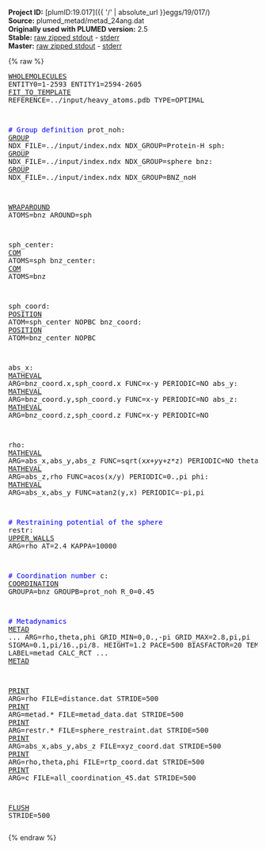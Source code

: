 **Project ID:** [plumID:19.017]({{ '/' | absolute_url }}eggs/19/017/)  
**Source:** plumed_metad/metad_24ang.dat  
**Originally used with PLUMED version:** 2.5  
**Stable:** [raw zipped stdout](metad_24ang.dat.plumed.stdout.txt.zip) - [stderr](metad_24ang.dat.plumed.stderr)  
**Master:** [raw zipped stdout](metad_24ang.dat.plumed_master.stdout.txt.zip) - [stderr](metad_24ang.dat.plumed_master.stderr)  

{% raw %}<pre>
<a href="https://plumed.github.io/doc-master/user-doc/html/_w_h_o_l_e_m_o_l_e_c_u_l_e_s.html">WHOLEMOLECULES</a> ENTITY0=1-2593 ENTITY1=2594-2605
<a href="https://plumed.github.io/doc-master/user-doc/html/_f_i_t__t_o__t_e_m_p_l_a_t_e.html">FIT_TO_TEMPLATE</a> REFERENCE=../input/heavy_atoms.pdb TYPE=OPTIMAL

<span style="color:blue"># Group definition</span>
prot_noh: <a href="https://plumed.github.io/doc-master/user-doc/html/_g_r_o_u_p.html">GROUP</a> NDX_FILE=../input/index.ndx NDX_GROUP=Protein-H
sph: <a href="https://plumed.github.io/doc-master/user-doc/html/_g_r_o_u_p.html">GROUP</a> NDX_FILE=../input/index.ndx NDX_GROUP=sphere
bnz: <a href="https://plumed.github.io/doc-master/user-doc/html/_g_r_o_u_p.html">GROUP</a> NDX_FILE=../input/index.ndx NDX_GROUP=BNZ_noH

<a href="https://plumed.github.io/doc-master/user-doc/html/_w_r_a_p_a_r_o_u_n_d.html">WRAPAROUND</a> ATOMS=bnz AROUND=sph

sph_center: <a href="https://plumed.github.io/doc-master/user-doc/html/_c_o_m.html">COM</a> ATOMS=sph
bnz_center: <a href="https://plumed.github.io/doc-master/user-doc/html/_c_o_m.html">COM</a> ATOMS=bnz

sph_coord: <a href="https://plumed.github.io/doc-master/user-doc/html/_p_o_s_i_t_i_o_n.html">POSITION</a> ATOM=sph_center NOPBC
bnz_coord: <a href="https://plumed.github.io/doc-master/user-doc/html/_p_o_s_i_t_i_o_n.html">POSITION</a> ATOM=bnz_center NOPBC

abs_x: <a href="https://plumed.github.io/doc-master/user-doc/html/_m_a_t_h_e_v_a_l.html">MATHEVAL</a> ARG=bnz_coord.x,sph_coord.x FUNC=x-y PERIODIC=NO
abs_y: <a href="https://plumed.github.io/doc-master/user-doc/html/_m_a_t_h_e_v_a_l.html">MATHEVAL</a> ARG=bnz_coord.y,sph_coord.y FUNC=x-y PERIODIC=NO
abs_z: <a href="https://plumed.github.io/doc-master/user-doc/html/_m_a_t_h_e_v_a_l.html">MATHEVAL</a> ARG=bnz_coord.z,sph_coord.z FUNC=x-y PERIODIC=NO

rho: <a href="https://plumed.github.io/doc-master/user-doc/html/_m_a_t_h_e_v_a_l.html">MATHEVAL</a> ARG=abs_x,abs_y,abs_z FUNC=sqrt(x*x+y*y+z*z) PERIODIC=NO
theta: <a href="https://plumed.github.io/doc-master/user-doc/html/_m_a_t_h_e_v_a_l.html">MATHEVAL</a> ARG=abs_z,rho FUNC=acos(x/y) PERIODIC=0.,pi
phi: <a href="https://plumed.github.io/doc-master/user-doc/html/_m_a_t_h_e_v_a_l.html">MATHEVAL</a> ARG=abs_x,abs_y FUNC=atan2(y,x) PERIODIC=-pi,pi

<span style="color:blue"># Restraining potential of the sphere</span>
restr: <a href="https://plumed.github.io/doc-master/user-doc/html/_u_p_p_e_r__w_a_l_l_s.html">UPPER_WALLS</a> ARG=rho AT=2.4 KAPPA=10000

<span style="color:blue"># Coordination number</span>
c: <a href="https://plumed.github.io/doc-master/user-doc/html/_c_o_o_r_d_i_n_a_t_i_o_n.html">COORDINATION</a> GROUPA=bnz GROUPB=prot_noh R_0=0.45

<span style="color:blue"># Metadynamics</span>
<a href="https://plumed.github.io/doc-master/user-doc/html/_m_e_t_a_d.html">METAD</a> ...
ARG=rho,theta,phi
GRID_MIN=0,0.,-pi
GRID_MAX=2.8,pi,pi
SIGMA=0.1,pi/16.,pi/8.
HEIGHT=1.2
PACE=500
BIASFACTOR=20
TEMP=300.
LABEL=metad
CALC_RCT
... <a href="https://plumed.github.io/doc-master/user-doc/html/_m_e_t_a_d.html">METAD</a>


<a href="https://plumed.github.io/doc-master/user-doc/html/_p_r_i_n_t.html">PRINT</a> ARG=rho FILE=distance.dat STRIDE=500
<a href="https://plumed.github.io/doc-master/user-doc/html/_p_r_i_n_t.html">PRINT</a> ARG=metad.* FILE=metad_data.dat STRIDE=500
<a href="https://plumed.github.io/doc-master/user-doc/html/_p_r_i_n_t.html">PRINT</a> ARG=restr.* FILE=sphere_restraint.dat STRIDE=500
<a href="https://plumed.github.io/doc-master/user-doc/html/_p_r_i_n_t.html">PRINT</a> ARG=abs_x,abs_y,abs_z FILE=xyz_coord.dat STRIDE=500
<a href="https://plumed.github.io/doc-master/user-doc/html/_p_r_i_n_t.html">PRINT</a> ARG=rho,theta,phi FILE=rtp_coord.dat STRIDE=500
<a href="https://plumed.github.io/doc-master/user-doc/html/_p_r_i_n_t.html">PRINT</a> ARG=c FILE=all_coordination_45.dat STRIDE=500

<a href="https://plumed.github.io/doc-master/user-doc/html/_f_l_u_s_h.html">FLUSH</a> STRIDE=500
</pre>{% endraw %}
